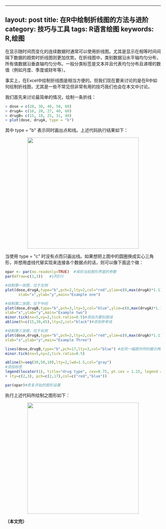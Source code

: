
---
layout: post
title: 在R中绘制折线图的方法与进阶
category: 技巧与工具
tags: R语言绘图
keywords: R,绘图
---

在显示随时间而变化的连续数据时通常可以使用折线图。尤其是显示在相等时间间隔下数据的趋势时折线图则更加优势。在折线图中，类别数据沿水平轴均匀分布，所有值数据沿垂直轴均匀分布。一般分类标签是文本并且代表均匀分布且递增的数值（例如月度、季度或财年等）。

事实上，在Excel中绘制折线图是相当方便的。但我们现在要来讨论的是在R中如何绘制折线图，尤其是一些不常见但非常有用的技巧我们也会在本文中讨论。

我们首先来讨论最简单的情况，绘制一条折线：

```r
> dose = c(20, 30, 40, 50, 60)  
> drugA= c(16, 20, 27, 40, 60)  
> drugB= c(15, 18, 25, 31, 40)  
> plot(dose, drugA, type = "b") 
```

其中 type = "b" 表示同时画出点和线。上述代码执行结果如下：

<p align="center">
<img src="https://fzuo.github.io/assets/img/excel/rplot02.png" width="360">
</p>

当使用 type = "c" 时没有点而只画出线。如果想把上图中的圆圈换成实心三角形，并想用虚线代替实现来连接各个数据点的话，则可以像下面这个做：




```r
opar <- par(no.readonly=TRUE)  #保存当前图形界面的参数
par(mfrow=c(1,3))	#1列3行

#绘制第一张图，位于左侧
plot(dose,drugA,type="b",pch=2,lty=2,col="red",ylim=c(0,max(drugA)*1.1),
      xlab="x",ylab="y",main="Example one")

#绘制第二张图，位于中间
plot(dose,drugB,type="b",pch=3,lty=3,col="blue",ylim=c(0,max(drugA)*1.1),
xlab="x",ylab="y",main="Example two")
minor.tick(nx=5,ny=2,tick.ratio=0.5)#添加次要刻度线
abline(h=c(15,30,45),lty=2,col="black")#添加参考线

#绘制第三张图，位于右侧
plot(dose,drugA,type="b",pch=2,lty=2,col="red",ylim=c(0,max(drugA)*1.1),
xlab="x",ylab="y",main="Example Three")

lines(dose,drugB,type="b",pch=17,lty=3,col="blue") #在同一幅图中同时展示两组数据 
minor.tick(nx=5,ny=2,tick.ratio=0.5)

abline(h=seq(30,50,10),lty=2,lwd=1.5,col="gray")
#添加标签
legend(locator(1), title="drug type", cex=0.75, pt.cex = 1.25, legend = c("A","B"), 
+ lty=c(2,3), pch=c(2,17),col=c("red","blue"))

par(opar)#恢复开始的图形设置
```

执行上述代码所绘制之图形如下：

<p align="center">
<img src="https://fzuo.github.io/assets/img/excel/rplot02.png" width="360">
</p>

**（本文完）**


